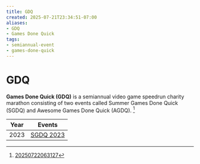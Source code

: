 ```yaml
---
title: GDQ
created: 2025-07-21T23:34:51-07:00
aliases:
- GDQ
- Games Done Quick
tags:
- semiannual-event
- games-done-quick
---
```


# GDQ

**Games Done Quick (GDQ)** is a semiannual video game speedrun charity marathon consisting of two events called Summer Games Done Quick (SGDQ) and Awesome Games Done Quick (AGDQ). [^1]

| Year | Events |
|---|---|
| 2023 | [SGDQ 2023](sgdq-2023.md) |

[^1]: [20250722063127](../entries/20250722063127.md)
